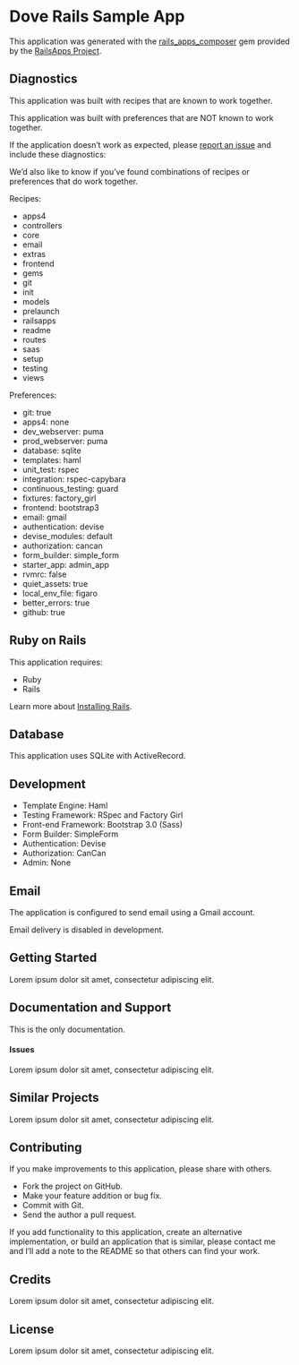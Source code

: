 Dove Rails Sample App
=========

This application was generated with the [rails_apps_composer](https://github.com/RailsApps/rails_apps_composer) gem
provided by the [RailsApps Project](http://railsapps.github.io/).

Diagnostics
-----------

This application was built with recipes that are known to work together.

This application was built with preferences that are NOT known to work
together.

If the application doesn’t work as expected, please [report an issue](https://github.com/RailsApps/rails_apps_composer/issues)
and include these diagnostics:

We’d also like to know if you’ve found combinations of recipes or
preferences that do work together.

Recipes:

* apps4
* controllers
* core
* email
* extras
* frontend
* gems
* git
* init
* models
* prelaunch
* railsapps
* readme
* routes
* saas
* setup
* testing
* views

Preferences:

* git: true
* apps4: none
* dev_webserver: puma
* prod_webserver: puma
* database: sqlite
* templates: haml
* unit_test: rspec
* integration: rspec-capybara
* continuous_testing: guard
* fixtures: factory_girl
* frontend: bootstrap3
* email: gmail
* authentication: devise
* devise_modules: default
* authorization: cancan
* form_builder: simple_form
* starter_app: admin_app
* rvmrc: false
* quiet_assets: true
* local_env_file: figaro
* better_errors: true
* github: true

Ruby on Rails
-------------

This application requires:

-   Ruby
-   Rails

Learn more about [Installing Rails](http://railsapps.github.io/installing-rails.html).

Database
--------

This application uses SQLite with ActiveRecord.

Development
-----------

-   Template Engine: Haml
-   Testing Framework: RSpec and Factory Girl
-   Front-end Framework: Bootstrap 3.0 (Sass)
-   Form Builder: SimpleForm
-   Authentication: Devise
-   Authorization: CanCan
-   Admin: None

Email
-----

The application is configured to send email using a Gmail account.

Email delivery is disabled in development.

Getting Started
---------------

Lorem ipsum dolor sit amet, consectetur adipiscing elit.

Documentation and Support
-------------------------

This is the only documentation.

#### Issues

Lorem ipsum dolor sit amet, consectetur adipiscing elit.

Similar Projects
----------------

Lorem ipsum dolor sit amet, consectetur adipiscing elit.

Contributing
------------

If you make improvements to this application, please share with others.

-   Fork the project on GitHub.
-   Make your feature addition or bug fix.
-   Commit with Git.
-   Send the author a pull request.

If you add functionality to this application, create an alternative
implementation, or build an application that is similar, please contact
me and I’ll add a note to the README so that others can find your work.

Credits
-------

Lorem ipsum dolor sit amet, consectetur adipiscing elit.

License
-------

Lorem ipsum dolor sit amet, consectetur adipiscing elit.
